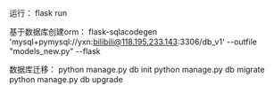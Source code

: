 运行：
flask run

基于数据库创建orm：
flask-sqlacodegen 'mysql+pymysql://yxn:bilibili@118.195.233.143:3306/db_v1' --outfile "models_new.py"  --flask

数据库迁移：
python manage.py db init
python manage.py db migrate
python manage.py db upgrade
